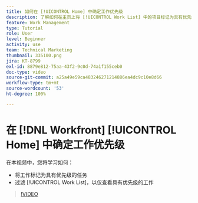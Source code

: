 ```yaml
---
title: 如何在 [!UICONTROL Home] 中确定工作优先级
description: 了解如何在主页上将 [!UICONTROL Work List] 中的项目标记为具有优先级的任务。然后过滤该列表，以查看您在  [!DNL  Workfront] 中具有优先级的工作。
feature: Work Management
type: Tutorial
role: User
level: Beginner
activity: use
team: Technical Marketing
thumbnail: 335100.png
jira: KT-8799
exl-id: 8879e812-75aa-43f2-9c0d-74a1f155ceb0
doc-type: video
source-git-commit: a25a49e59ca483246271214886ea4dc9c10e8d66
workflow-type: tm+mt
source-wordcount: '53'
ht-degree: 100%

---
```


# 在 [!DNL Workfront] [!UICONTROL Home] 中确定工作优先级

在本视频中，您将学习如何：

* 将工作标记为具有优先级的任务
* 过滤 [!UICONTROL Work List]，以仅查看具有优先级的工作

>[!VIDEO](https://video.tv.adobe.com/v/335100/?quality=12&learn=on)
